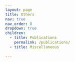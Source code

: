 ```yaml
---
layout: page
title: Others
nav: true
nav_order: 8
dropdown: true
children:
  - title: Publications
    permalink: /publications/
  - title: Miscellaneous
  
---
```

